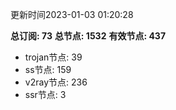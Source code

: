 更新时间2023-01-03 01:20:28

**总订阅: 73**
**总节点: 1532**
**有效节点: 437**
- trojan节点: 39
- ss节点: 159
- v2ray节点: 236
- ssr节点: 3
